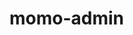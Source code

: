 <!--
 * @Author: your name
 * @Date: 2021-06-29 09:31:55
 * @LastEditTime: 2021-06-29 09:33:34
 * @LastEditors: Please set LastEditors
 * @Description: In User Settings Edit
 * @FilePath: \undefinede:\k\momo-admin\README.md
-->
# momo-admin